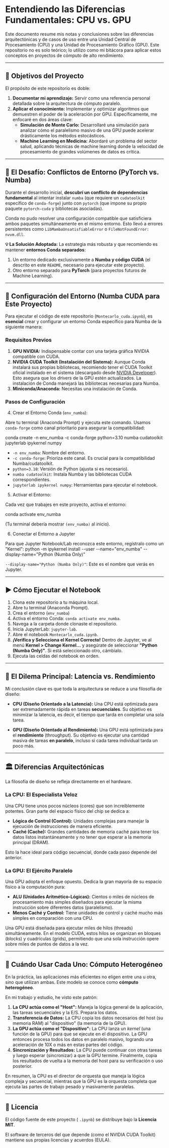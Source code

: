 # Entendiendo las Diferencias Fundamentales: CPU vs. GPU

Este documento resume mis notas y conclusiones sobre las diferencias arquitectónicas y de casos de uso entre una Unidad Central de Procesamiento (CPU) y una Unidad de Procesamiento Gráfico (GPU). Este repositorio no es solo teórico; lo utilizo como mi bitácora para aplicar estos conceptos en proyectos de cómputo de alto rendimiento.

---

## 🎯 Objetivos del Proyecto

El propósito de este repositorio es doble:

1.  **Documentar mi aprendizaje:** Servir como una referencia personal detallada sobre la arquitectura de cómputo paralelo.
2.  **Aplicar el conocimiento:** Implementar y optimizar algoritmos que demuestren el poder de la aceleración por GPU. Específicamente, me enfocaré en dos áreas clave:
    * **Simulación de Monte Carlo:** Desarrollaré una simulación para analizar cómo el paralelismo masivo de una GPU puede acelerar drásticamente los métodos estocásticos.
    * **Machine Learning en Medicina:** Abordaré un problema del sector salud, aplicando técnicas de machine learning donde la velocidad de procesamiento de grandes volúmenes de datos es crítica.

---



## 🐛 El Desafío: Conflictos de Entorno (PyTorch vs. Numba)

Durante el desarrollo inicial, **descubrí un conflicto de dependencias fundamental** al intentar instalar `numba` (que requiere un `cudatoolkit` específico de `conda-forge`) junto con `pytorch` (que impone su propio paquete `pytorch-cuda` y bibliotecas asociadas).

Conda no pudo resolver una configuración compatible que satisficiera ambos paquetes simultáneamente en el mismo entorno. Esto llevó a errores persistentes como `LibMambaUnsatisfiableError` o `FileNotFoundError: nvvm.dll`.

**💡 La Solución Adoptada:** La estrategia más robusta y que recomiendo es mantener **entornos Conda separados**:

1.  Un entorno dedicado exclusivamente a **Numba y código CUDA** (el descrito en este `README`, necesario para ejecutar este proyecto).
2.  Otro entorno separado para **PyTorch** (para proyectos futuros de Machine Learning).

---
## 🚀 Configuración del Entorno (Numba CUDA para Este Proyecto)

Para ejecutar el código de este repositorio (`Montecarlo_cuda.ipynb`), es **esencial** crear y configurar un entorno Conda específico para Numba de la siguiente manera:

### Requisitos Previos

1.  **GPU NVIDIA:** Indispensable contar con una tarjeta gráfica NVIDIA compatible con CUDA.
2.  **NVIDIA CUDA Toolkit (Instalación del Sistema):** Aunque Conda instalará sus propias bibliotecas, recomiendo tener el CUDA Toolkit oficial instalado en el sistema (descargado desde [NVIDIA Developer](https://developer.nvidia.com/cuda-toolkit)). Esto asegura que los *drivers* de la GPU estén actualizados. La instalación de Conda manejará las bibliotecas necesarias para Numba.
3.  **Miniconda/Anaconda:** Necesitas una instalación de Conda.

### Pasos de Configuración

4. Crear el Entorno Conda (`env_numba`):

Abre tu terminal (Anaconda Prompt) y ejecuta este comando. Usamos `conda-forge` como canal prioritario para asegurar la compatibilidad:  

conda create -n env_numba -c conda-forge python=3.10 numba cudatoolkit jupyterlab ipykernel numpy

- `-n env_numba`: Nombre del entorno.
- `-c conda-forge`: Prioriza este canal. Es crucial para la compatibilidad Numba/cudatoolkit.
- `python=3.10`: Versión de Python (ajusta si es necesario).
- `numba cudatoolkit`: Instala Numba y las bibliotecas CUDA correspondientes.
- `jupyterlab ipykernel numpy`: Herramientas para ejecutar el notebook.

5. Activar el Entorno:

Cada vez que trabajes en este proyecto, activa el entorno:

conda activate env_numba

(Tu terminal debería mostrar `(env_numba)` al inicio).

 6. Conectar el Entorno a Jupyter

Para que Jupyter Notebook/Lab reconozca este entorno, regístralo como un "Kernel":
python -m ipykernel install --user --name="env_numba" --display-name="Python (Numba Only)"

 `--display-name="Python (Numba Only)"`: Este es el nombre que verás en Jupyter.

---
## ▶️ Cómo Ejecutar el Notebook

1. Clona este repositorio a tu máquina local.
2. Abre tu terminal (Anaconda Prompt).
3. Crea el entorno (`env_numba`)
4. Activa el entorno Conda: `conda activate env_numba`.
6. Navega a la carpeta donde clonaste el repositorio.
7. Inicia JupyterLab: `jupyter-lab`.
8. Abre el notebook `Montecarlo_cuda.ipynb`.
9. **¡Verifica y Selecciona el Kernel Correcto!** Dentro de Jupyter, ve al menú **Kernel > Change Kernel...** y asegúrate de seleccionar **"Python (Numba Only)"**. Si está seleccionado otro, cámbialo.
10. Ejecuta las celdas del notebook en orden.




---

## 🧠 El Dilema Principal: Latencia vs. Rendimiento

Mi conclusión clave es que toda la arquitectura se reduce a una filosofía de diseño:

* **CPU (Diseño Orientado a la Latencia):** Una CPU está optimizada para ser extremadamente rápida en tareas **secuenciales**. Su objetivo es minimizar la latencia, es decir, el tiempo que tarda en completar una sola tarea.

* **GPU (Diseño Orientado al Rendimiento):** Una GPU está optimizada para el **rendimiento** (throughput). Su objetivo es ejecutar una cantidad masiva de tareas **en paralelo**, incluso si cada tarea individual tarda un poco más.

---

## 🏛️ Diferencias Arquitectónicas

La filosofía de diseño se refleja directamente en el hardware.

### La CPU: El Especialista Veloz

Una CPU tiene unos pocos núcleos (cores) que son increíblemente potentes. Gran parte del espacio físico del chip se dedica a:

* **Lógica de Control (Control):** Unidades complejas para manejar la ejecución de instrucciones de manera eficiente.
* **Caché (Cache):** Grandes cantidades de memoria caché para tener los datos listos instantáneamente y no tener que esperar a la memoria principal (DRAM).

Esto la hace ideal para código secuencial, donde cada paso depende del anterior.

### La GPU: El Ejército Paralelo

Una GPU adopta el enfoque opuesto. Dedica la gran mayoría de su espacio físico a la computación pura:

* **ALU (Unidades Aritmético-Lógicas):** Cientos o miles de núcleos de procesamiento más simples diseñados para ejecutar la misma instrucción sobre diferentes datos (paralelismo).
* **Menos Caché y Control:** Tiene unidades de control y caché mucho más simples en comparación con una CPU.

Una GPU está diseñada para ejecutar miles de hilos (threads) simultáneamente. En el modelo CUDA, estos hilos se organizan en bloques (blocks) y cuadrículas (grids), permitiendo que una sola instrucción opere sobre miles de puntos de datos a la vez.

---

## 🤝 Cuándo Usar Cada Uno: Cómputo Heterogéneo

En la práctica, las aplicaciones más eficientes no eligen entre una u otra, sino que utilizan ambas. Este modelo se conoce como **cómputo heterogéneo**.

En mi trabajo y estudio, he visto este patrón:

1.  **La CPU actúa como el "Host":** Maneja la lógica general de la aplicación, las tareas secuenciales y la E/S. Prepara los datos.
2.  **Transferencia de Datos:** La CPU copia los datos necesarios del host (su memoria RAM) al "dispositivo" (la memoria de la GPU).
3.  **La GPU actúa como el "Dispositivo":** La CPU lanza un *kernel* (una función de la GPU) para que se ejecute en el dispositivo. La GPU entonces procesa todos los datos en paralelo masivo, logrando una aceleración de 10X o más en estas partes del código.
4.  **Sincronización y Resultados:** La CPU puede continuar con otras tareas y luego esperar (sincronizar) a que la GPU termine. Finalmente, copia los resultados de vuelta a la memoria del host para su verificación o uso posterior.

En resumen, la CPU es el director de orquesta que maneja la lógica compleja y secuencial, mientras que la GPU es la orquesta completa que ejecuta las partes de trabajo pesado y masivamente paralelas.

---

## 📜 Licencia

El código fuente de este proyecto ( `.ipynb`) se distribuye bajo la **Licencia MIT**.

El software de terceros del que depende (como el NVIDIA CUDA Toolkit) mantiene sus propias licencias y acuerdos (EULA).
